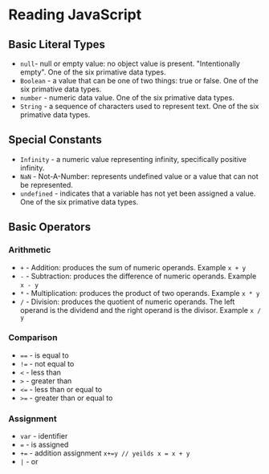 # Reading JavaScript

## Basic Literal Types
* `null`- null or empty value: no object value is present. "Intentionally empty". One of the six primative data types.
* `Boolean` - a value that can be one of two things: true or false. One of the six primative data types.
* `number` - numeric data value. One of the six primative data types.
* `String` - a sequence of characters used to represent text. One of the six primative data types.

## Special Constants
* `Infinity` - a numeric value representing infinity, specifically positive infinity.
* `NaN` - Not-A-Number: represents undefined value or a value that can not be represented.
* `undefined` - indicates that a variable has not yet been assigned a value. One of the six primative data types.

## Basic Operators

### Arithmetic
* `+` - Addition: produces the sum of numeric operands. Example ```x + y```
* `-` - Subtraction: produces the difference of numeric operands. Example ```x - y``` 
* `*` - Multiplication: produces the product of two operands. Example ```x * y``` 
* `/` - Division: produces the quotient of numeric operands. The left operand is the dividend and the right operand is the divisor. Example ```x / y``` 


### Comparison
* `==` - is equal to
* `!=` - not equal to
* `<` - less than
* `>` - greater than
* `<=` - less than or equal to
* `>=` - greater than or equal to


### Assignment
* `var` - identifier
* `=` - is assigned
* `+=` - addition assignment ```` x+=y // yeilds x = x + y ````
* `|` - or

